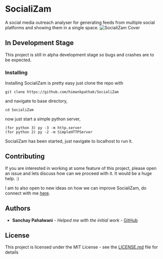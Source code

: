 # SocialiZam

A social media outreach analyser for generating feeds from multiple social platforms and showing them in a single space.
![SocialiZam Cover](https://raw.githubusercontent.com/himankpathak/SocialiZam/master/img/cover.png)

## In Development Stage

This project is still in alpha development stage so bugs and crashes are to be expected.


### Installing

Installing SocialiZam is pretty easy just clone the repo with

```
git clone https://github.com/himankpathak/SocialiZam
```

and navigate to base directory,

```
cd SocialiZam
```

now just start a simple python server,

```
(for python 3) py -3 -m http.server
(for python 2) py -2 -m SimpleHTTPServer
```

SocialiZam has been started, just navigate to localhost to run it.

## Contributing

If you are interested in working at some feature of this project, please open an issue and lets discuss how can we proceed with it. It would be a huge help. :)

I am to also open to new ideas on how we can improve SocialiZam, do connect with me [here](mailto:himank@acm.org).

## Authors

* **Sanchay Pahalwani** - *Helped me with the initial work* - [GitHub](https://github.com/SanchayPahalwani)

## License

This project is licensed under the MIT License - see the [LICENSE.md](LICENSE.md) file for details
